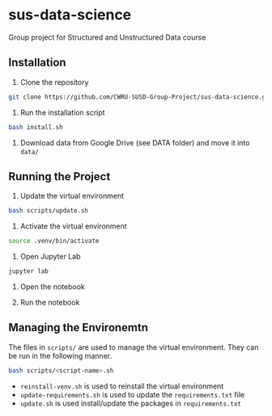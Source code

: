 # sus-data-science
Group project for Structured and Unstructured Data course

## Installation

1. Clone the repository

```bash
git clone https://github.com/CWRU-SUSD-Group-Project/sus-data-science.git
```

1. Run the installation script

```bash
bash install.sh
```

1. Download data from Google Drive (see DATA folder) and move it into `data/`

## Running the Project

1. Update the virtual environment

```bash
bash scripts/update.sh
```

1. Activate the virtual environment

```bash
source .venv/bin/activate
```

1. Open Jupyter Lab

```bash
jupyter lab
```

1. Open the notebook

1. Run the notebook

## Managing the Environemtn

The files in `scripts/` are used to manage the virtual environment. They can be
run in the following manner.

```bash
bash scripts/<script-name>.sh
```

- `reinstall-venv.sh` is used to reinstall the virtual environment
- `update-requirements.sh` is used to update the `requirements.txt` file
- `update.sh` is used install/update the packages in `requirements.txt`
